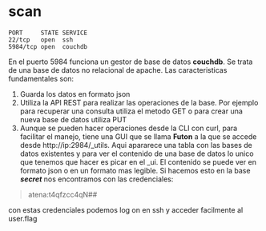 
# scan
```
PORT     STATE SERVICE
22/tcp   open  ssh
5984/tcp open  couchdb
```
En el puerto 5984 funciona un gestor de base de datos **couchdb**. Se trata de una base de datos no relacional de apache. Las caracteristicas
fundamentales son:
1. Guarda los datos en formato json
2. Utiliza la API REST para realizar las operaciones de la base. Por ejemplo para recuperar una consulta utiliza el metodo GET o para crear
una nueva base de datos utiliza PUT
3. Aunque se pueden hacer operaciones desde la CLI con curl, para facilitar el manejo, tiene una GUI que se llama **Futon** a la que se accede
desde http://ip:2984/_utils. Aqui apararece una tabla con las bases de datos existentes y para ver el contenido de una base de datos lo unico
que tenemos que hacer es picar en el _ui. El contenido se puede ver en formato json o en un formato mas legible. Si hacemos esto en la base
***secret*** nos encontramos con las credenciales:
> atena:t4qfzcc4qN##

con estas credenciales podemos log on en ssh y acceder facilmente al user.flag


